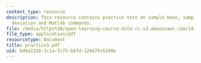 ```yaml
---
content_type: resource
description: This resource contains practice test on sample mean, sample standard
  deviation and Matlab commands.
file: /media/https%3A/open-learning-course-data-rc.s3.amazonaws.com/18-443-statistics-for-applications-fall-2006/bd8a23261c1afc75b6fd120476c6180e_practice1.pdf
file_type: application/pdf
resourcetype: Document
title: practice1.pdf
uid: bd8a2326-1c1a-fc75-b6fd-120476c6180e
---
```

